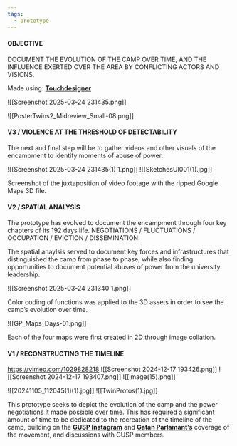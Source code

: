 ```yaml
---
tags:
  - prototype
---
```


#### OBJECTIVE
DOCUMENT THE EVOLUTION OF THE CAMP OVER TIME, AND THE INFLUENCE EXERTED OVER THE AREA BY CONFLICTING ACTORS AND VISIONS.

Made using: [**Touchdesigner**](https://derivative.ca/)



![[Screenshot 2025-03-24 231435.png]]

![[PosterTwins2_Midreview_Small-08.png]]



#### V3 / VIOLENCE AT THE THRESHOLD OF DETECTABILITY

The next and final step will be to gather videos and other visuals of the encampment to identify moments of abuse of power.

![[Screenshot 2025-03-24 231435(1) 1.png]]
![[SketchesUI001(1).jpg]]

Screenshot of the juxtaposition of video footage with the ripped Google Maps 3D file.



#### V2 / SPATIAL ANALYSIS

The prototype has evolved to document the encampment through four key chapters of its 192 days life. NEGOTIATIONS / FLUCTUATIONS / OCCUPATION / EVICTION / DISSEMINATION.

The spatial anaylsis served to document key forces and infrastructures that distinguished the camp from phase to phase, while also finding opportunities to document potential abuses of power from the university leadership.

![[Screenshot 2025-03-24 231340 1.png]]

Color coding of functions was applied to the 3D assets in order to see the camp’s evolution over time.

![[GP_Maps_Days-01.png]]

Each of the four maps were first created in 2D through image collation.

#### V1 / RECONSTRUCTING THE TIMELINE

https://vimeo.com/1029828218
![[Screenshot 2024-12-17 193426.png]]
![[Screenshot 2024-12-17 193407.png]]
![[image(15).png]]

![[20241105_112045(1)(1).jpg]]
![[TwinProtos(1).jpg]]

This prototype seeks to depict the evolution of the camp and the power negotiations it made possible over time. This has required a significant amount of time to be dedicated to the recreation of the timeline of the camp, building on the [**GUSP Instagram**](https://www.instagram.com/gustudentsforpalestine/) and [**Gatan Parlamant’s**](https://www.youtube.com/@GatansParlament) coverage of the movement, and discussions with GUSP members.

